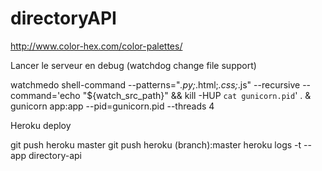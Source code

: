 # directoryAPI

http://www.color-hex.com/color-palettes/

Lancer le serveur en debug (watchdog change file support)

watchmedo shell-command --patterns="*.py;*.html;*.css;*.js" --recursive --command='echo "${watch_src_path}" && kill -HUP `cat gunicorn.pid`' . &
gunicorn app:app --pid=gunicorn.pid --threads 4


Heroku deploy

git push heroku master
git push heroku (branch):master
heroku logs -t --app directory-api
